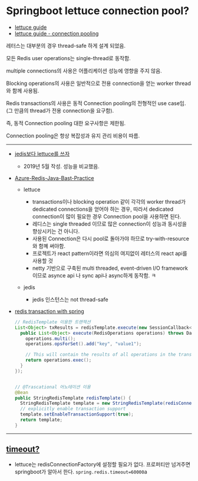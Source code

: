 # Springboot lettuce connection pool?



- [lettuce guide](https://lettuce.io/core/release/reference/)
- [lettuce guide - connection pooling](https://lettuce.io/core/release/reference/#_connection_pooling) 

레터스는 대부분의 경우 thread-safe 하게 설계 되었음.   

모든 Redis user operations는 single-thread로 동작함.   

multiple connections의 사용은 어플리케이션 성능에 영향을 주지 않음.  

Blocking operations의 사용은 일반적으로 전용 connection을 얻는 worker thread와 함께 사용됨.   

Redis transactions의 사용은 동적 Connection pooling의 전형적인 use case임. (그 만큼의 thread가 전용 connection을 요구함).  

즉, 동적 Connection pooling 대한 요구사항은 제한됨.  

Connection pooling은 항상 복잡성과 유지 관리 비용이 따름.   

---



- [jedis보다 lettuce를 쓰자](https://jojoldu.tistory.com/418)

  - 2019년 5월 작성. 성능을 비교했음.

- [Azure-Redis-Java-Bast-Practice](https://gist.github.com/warrenzhu25/1beb02a09b6afd41dff2c27c53918ce7#why-lettuce)

  - lettuce

    - transactions이나 blocking operation 같이 각각의 worker thread가 dedicated connections을 얻어야 하는 경우, 따라서 dedicated connection이 많이 필요한 경우 Connection pool을 사용하면 된다.
    - 레디스는 single threaded 이므로 많은 connection이 성능과 동시성을 향상시키는 건 아니다. 
    - 사용된 Connection은 다시 pool로 돌아가야 하므로 try-with-resource와 함꼐 써야함. 
    - 프로젝트가 react pattern이라면 의심의 여지없이 레터스의 react api를 사용할 것
    - netty 기반으로 구축된 multi threaded, event-driven I/O framework이므로 asynce api 나 sync api나 async하게 동작함. ㅋ

  - jedis

    - jedis 인스턴스는 not thread-safe

      

- [redis transaction with spring](https://ka0oll.tistory.com/25)

  ```java
  // RedisTemplate 이용한 트랜잭션
  List<Object> txResults = redisTemplate.execute(new SessionCallback<List<Object>>() {
    public List<Object> execute(RedisOperations operations) throws DataAccessException {
      operations.multi();
      operations.opsForSet().add("key", "value1");
  
      // This will contain the results of all operations in the transaction
      return operations.exec();
    }
  });
  
  
  // @Trascational 어노테이션 이용
  @Bean
  public StringRedisTemplate redisTemplate() {
    StringRedisTemplate template = new StringRedisTemplate(redisConnectionFactory());
    // explicitly enable transaction support
    template.setEnableTransactionSupport(true);              
    return template;
  }
  ```

---
## [timeout?](https://www.baeldung.com/spring-data-redis-properties)
-  lettuce는 redisConnectionFactory에 설정할 필요가 없다. 프로퍼티만 넘겨주면 springboot가 알아서 한다. 
`spring.redis.timeout=60000`a
  

  

